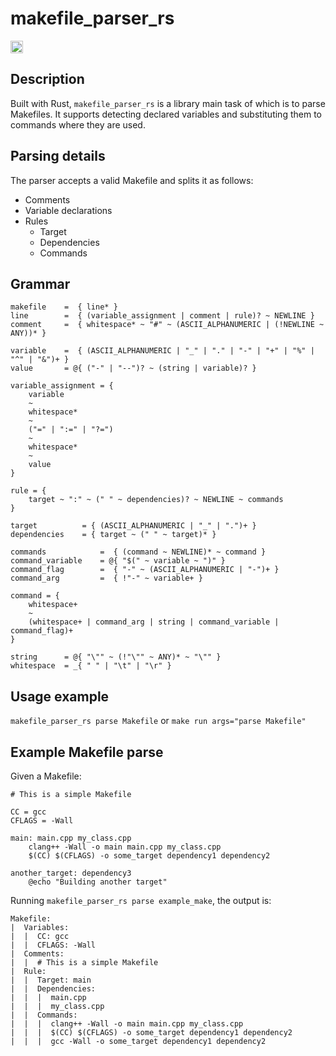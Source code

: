 # makefile_parser_rs

[<img alt="crates.io" src="https://img.shields.io/crates/v/makefile_parser_rs?logo=rust" height="20">](https://crates.io/crates/makefile_parser_rs)

## Description
Built with Rust, `makefile_parser_rs` is a library main task of which is to parse Makefiles.
It supports detecting declared variables and substituting them to commands where they are used.

## Parsing details
The parser accepts a valid Makefile and splits it as follows:
* Comments
* Variable declarations
* Rules
    * Target
    * Dependencies
    * Commands

## Grammar
```
makefile	=  { line* }
line		=  { (variable_assignment | comment | rule)? ~ NEWLINE }
comment		=  { whitespace* ~ "#" ~ (ASCII_ALPHANUMERIC | (!NEWLINE ~ ANY))* }

variable	=  { (ASCII_ALPHANUMERIC | "_" | "." | "-" | "+" | "%" | "^" | "&")+ }
value		= @{ ("-" | "--")? ~ (string | variable)? }

variable_assignment = {
	variable
	~
	whitespace*
	~
	("=" | ":=" | "?=")
	~
	whitespace*
	~
	value
}

rule = {
	target ~ ":" ~ (" " ~ dependencies)? ~ NEWLINE ~ commands
}

target			= { (ASCII_ALPHANUMERIC | "_" | ".")+ }
dependencies	= { target ~ (" " ~ target)* }

commands			=  { (command ~ NEWLINE)* ~ command }
command_variable	= @{ "$(" ~ variable ~ ")" }
command_flag		=  { "-" ~ (ASCII_ALPHANUMERIC | "-")+ }
command_arg			=  { !"-" ~ variable+ }

command = {
	whitespace+
	~
	(whitespace+ | command_arg | string | command_variable | command_flag)+
}

string		= @{ "\"" ~ (!"\"" ~ ANY)* ~ "\"" }
whitespace	= _{ " " | "\t" | "\r" }
```

## Usage example
`makefile_parser_rs parse Makefile`
or
`make run args="parse Makefile"`

## Example Makefile parse
Given a Makefile:
```
# This is a simple Makefile

CC = gcc
CFLAGS = -Wall

main: main.cpp my_class.cpp
    clang++ -Wall -o main main.cpp my_class.cpp
    $(CC) $(CFLAGS) -o some_target dependency1 dependency2

another_target: dependency3
    @echo "Building another target"
```

Running `makefile_parser_rs parse example_make`, the output is:

```
Makefile:
|  Variables:
|  |  CC: gcc
|  |  CFLAGS: -Wall
|  Comments:
|  |  # This is a simple Makefile
|  Rule:
|  |  Target: main
|  |  Dependencies:
|  |  |  main.cpp
|  |  |  my_class.cpp
|  |  Commands:
|  |  |  clang++ -Wall -o main main.cpp my_class.cpp
|  |  |  $(CC) $(CFLAGS) -o some_target dependency1 dependency2
|  |  |  gcc -Wall -o some_target dependency1 dependency2
```